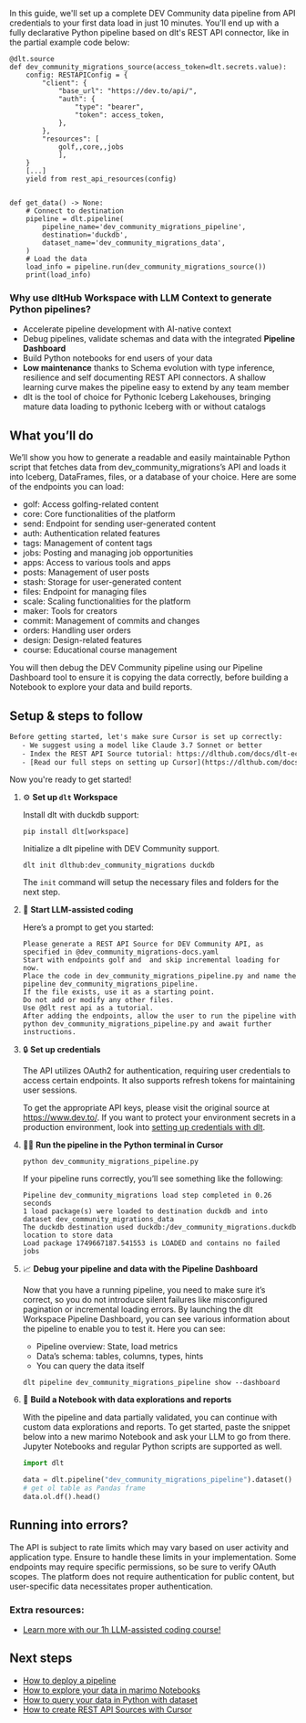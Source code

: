 In this guide, we'll set up a complete DEV Community data pipeline from API credentials to your first data load in just 10 minutes. You'll end up with a fully declarative Python pipeline based on dlt's REST API connector, like in the partial example code below:

```python-outcome
@dlt.source
def dev_community_migrations_source(access_token=dlt.secrets.value):
    config: RESTAPIConfig = {
        "client": {
            "base_url": "https://dev.to/api/",
            "auth": {
                "type": "bearer",
                "token": access_token,
            },
        },
        "resources": [
            golf,,core,,jobs
            ],
    }
    [...]
    yield from rest_api_resources(config)


def get_data() -> None:
    # Connect to destination
    pipeline = dlt.pipeline(
        pipeline_name='dev_community_migrations_pipeline',
        destination='duckdb',
        dataset_name='dev_community_migrations_data', 
    )
    # Load the data
    load_info = pipeline.run(dev_community_migrations_source())
    print(load_info) 
```

### Why use dltHub Workspace with LLM Context to generate Python pipelines?

- Accelerate pipeline development with AI-native context
- Debug pipelines, validate schemas and data with the integrated **Pipeline Dashboard**
- Build Python notebooks for end users of your data
- **Low maintenance** thanks to Schema evolution with type inference, resilience and self documenting REST API connectors. A shallow learning curve makes the pipeline easy to extend by any team member
- dlt is the tool of choice for Pythonic Iceberg Lakehouses, bringing mature data loading to pythonic Iceberg with or without catalogs

## What you’ll do

We’ll show you how to generate a readable and easily maintainable Python script that fetches data from dev_community_migrations’s API and loads it into Iceberg, DataFrames, files, or a database of your choice. Here are some of the endpoints you can load:

- golf: Access golfing-related content
- core: Core functionalities of the platform
- send: Endpoint for sending user-generated content
- auth: Authentication related features
- tags: Management of content tags
- jobs: Posting and managing job opportunities
- apps: Access to various tools and apps
- posts: Management of user posts
- stash: Storage for user-generated content
- files: Endpoint for managing files
- scale: Scaling functionalities for the platform
- maker: Tools for creators
- commit: Management of commits and changes
- orders: Handling user orders
- design: Design-related features
- course: Educational course management

You will then debug the DEV Community pipeline using our Pipeline Dashboard tool to ensure it is copying the data correctly, before building a Notebook to explore your data and build reports.

## Setup & steps to follow

```default
Before getting started, let's make sure Cursor is set up correctly:
   - We suggest using a model like Claude 3.7 Sonnet or better
   - Index the REST API Source tutorial: https://dlthub.com/docs/dlt-ecosystem/verified-sources/rest_api/ and add it to context as **@dlt rest api**
   - [Read our full steps on setting up Cursor](https://dlthub.com/docs/dlt-ecosystem/llm-tooling/cursor-restapi#23-configuring-cursor-with-documentation)
```

Now you're ready to get started!

1. ⚙️ **Set up `dlt` Workspace**
    
    Install dlt with duckdb support:
    ```shell
    pip install dlt[workspace]
    ```

    Initialize a dlt pipeline with DEV Community support.
    ```shell
    dlt init dlthub:dev_community_migrations duckdb
    ```

    The `init` command will setup the necessary files and folders for the next step.
    
2. 🤠 **Start LLM-assisted coding**
    
    Here’s a prompt to get you started:
    
    ```prompt
    Please generate a REST API Source for DEV Community API, as specified in @dev_community_migrations-docs.yaml 
    Start with endpoints golf and  and skip incremental loading for now. 
    Place the code in dev_community_migrations_pipeline.py and name the pipeline dev_community_migrations_pipeline. 
    If the file exists, use it as a starting point. 
    Do not add or modify any other files. 
    Use @dlt rest api as a tutorial. 
    After adding the endpoints, allow the user to run the pipeline with python dev_community_migrations_pipeline.py and await further instructions.
    ```

    
3. 🔒 **Set up credentials** 
    
    The API utilizes OAuth2 for authentication, requiring user credentials to access certain endpoints. It also supports refresh tokens for maintaining user sessions.
    
    To get the appropriate API keys, please visit the original source at https://www.dev.to/.
    If you want to protect your environment secrets in a production environment, look into [setting up credentials with dlt](https://dlthub.com/docs/walkthroughs/add_credentials).
    
4. 🏃‍♀️ **Run the pipeline in the Python terminal in Cursor**
    
    ```shell
    python dev_community_migrations_pipeline.py
    ```
    
    If your pipeline runs correctly, you’ll see something like the following:
    
    ```shell
    Pipeline dev_community_migrations load step completed in 0.26 seconds
    1 load package(s) were loaded to destination duckdb and into dataset dev_community_migrations_data
    The duckdb destination used duckdb:/dev_community_migrations.duckdb location to store data
    Load package 1749667187.541553 is LOADED and contains no failed jobs
    ```
    
5. 📈 **Debug your pipeline and data with the Pipeline Dashboard**

    Now that you have a running pipeline, you need to make sure it’s correct, so you do not introduce silent failures like misconfigured pagination or incremental loading errors. By launching the dlt Workspace Pipeline Dashboard, you can see various information about the pipeline to enable you to test it. Here you can see:
    - Pipeline overview: State, load metrics
    - Data’s schema: tables, columns, types, hints
    - You can query the data itself
    
    ```shell
    dlt pipeline dev_community_migrations_pipeline show --dashboard
    ```
    
6. 🐍 **Build a Notebook with data explorations and reports**

    With the pipeline and data partially validated, you can continue with custom data explorations and reports. To get started, paste the snippet below into a new marimo Notebook and ask your LLM to go from there. Jupyter Notebooks and regular Python scripts are supported as well.

    
    ```python
    import dlt

   data = dlt.pipeline("dev_community_migrations_pipeline").dataset()
   # get ol table as Pandas frame
   data.ol.df().head()
    ```

## Running into errors?

The API is subject to rate limits which may vary based on user activity and application type. Ensure to handle these limits in your implementation. Some endpoints may require specific permissions, so be sure to verify OAuth scopes. The platform does not require authentication for public content, but user-specific data necessitates proper authentication.

### Extra resources:

- [Learn more with our 1h LLM-assisted coding course!](https://www.youtube.com/watch?v=GGid70rnJuM)

## Next steps

- [How to deploy a pipeline](https://dlthub.com/docs/walkthroughs/deploy-a-pipeline)
- [How to explore your data in marimo Notebooks](https://dlthub.com/docs/general-usage/dataset-access/marimo)
- [How to query your data in Python with dataset](https://dlthub.com/docs/general-usage/dataset-access/dataset)
- [How to create REST API Sources with Cursor](https://dlthub.com/docs/dlt-ecosystem/llm-tooling/cursor-restapi)